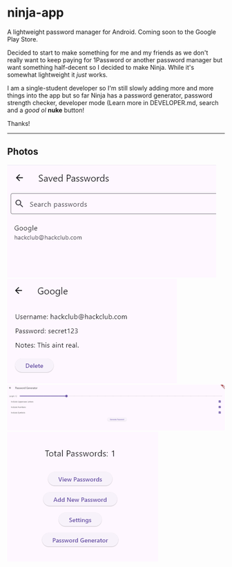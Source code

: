 # ninja-app
A lightweight password manager for Android. Coming soon to the Google Play Store.

Decided to start to make something for me and my friends as we don't really want to keep paying for 1Password or another password manager but want something half-decent so I decided to make Ninja. While it's somewhat lightweight it *just* works.

I am a single-student developer so I'm still slowly adding more and more things into the app but so far Ninja has a password generator, password strength checker, developer mode (Learn more in DEVELOPER.md, search and a *good ol* **nuke** button!

Thanks!

***
## Photos
![Saved Password](/img/savedpass.png)
![Password Preview](/img/passpreview.png)
![Password Generator](/img/passgen.png)
![Home Page](/img/homepage.png)
